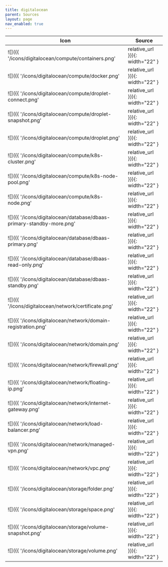 ```yaml
---
title: digitalocean
parent: Sources
layout: page
nav_enabled: true
---
```


| Icon | Source |
|-----|-----|
|![]({{ '/icons/digitalocean/compute/containers.png' | relative_url }}){: width="22" }|`Digitalocean::Compute.containers`{: .language-ruby .highlighter-rouge .highlight style="font-size: 14px"}|
|![]({{ '/icons/digitalocean/compute/docker.png' | relative_url }}){: width="22" }|`Digitalocean::Compute.docker`{: .language-ruby .highlighter-rouge .highlight style="font-size: 14px"}|
|![]({{ '/icons/digitalocean/compute/droplet-connect.png' | relative_url }}){: width="22" }|`Digitalocean::Compute.droplet_connect`{: .language-ruby .highlighter-rouge .highlight style="font-size: 14px"}|
|![]({{ '/icons/digitalocean/compute/droplet-snapshot.png' | relative_url }}){: width="22" }|`Digitalocean::Compute.droplet_snapshot`{: .language-ruby .highlighter-rouge .highlight style="font-size: 14px"}|
|![]({{ '/icons/digitalocean/compute/droplet.png' | relative_url }}){: width="22" }|`Digitalocean::Compute.droplet`{: .language-ruby .highlighter-rouge .highlight style="font-size: 14px"}|
|![]({{ '/icons/digitalocean/compute/k8s-cluster.png' | relative_url }}){: width="22" }|`Digitalocean::Compute.k8s_cluster`{: .language-ruby .highlighter-rouge .highlight style="font-size: 14px"}|
|![]({{ '/icons/digitalocean/compute/k8s-node-pool.png' | relative_url }}){: width="22" }|`Digitalocean::Compute.k8s_node_pool`{: .language-ruby .highlighter-rouge .highlight style="font-size: 14px"}|
|![]({{ '/icons/digitalocean/compute/k8s-node.png' | relative_url }}){: width="22" }|`Digitalocean::Compute.k8s_node`{: .language-ruby .highlighter-rouge .highlight style="font-size: 14px"}|
|![]({{ '/icons/digitalocean/database/dbaas-primary-standby-more.png' | relative_url }}){: width="22" }|`Digitalocean::Database.dbaas_primary_standby_more`{: .language-ruby .highlighter-rouge .highlight style="font-size: 14px"}|
|![]({{ '/icons/digitalocean/database/dbaas-primary.png' | relative_url }}){: width="22" }|`Digitalocean::Database.dbaas_primary`{: .language-ruby .highlighter-rouge .highlight style="font-size: 14px"}|
|![]({{ '/icons/digitalocean/database/dbaas-read-only.png' | relative_url }}){: width="22" }|`Digitalocean::Database.dbaas_read_only`{: .language-ruby .highlighter-rouge .highlight style="font-size: 14px"}|
|![]({{ '/icons/digitalocean/database/dbaas-standby.png' | relative_url }}){: width="22" }|`Digitalocean::Database.dbaas_standby`{: .language-ruby .highlighter-rouge .highlight style="font-size: 14px"}|
|![]({{ '/icons/digitalocean/network/certificate.png' | relative_url }}){: width="22" }|`Digitalocean::Network.certificate`{: .language-ruby .highlighter-rouge .highlight style="font-size: 14px"}|
|![]({{ '/icons/digitalocean/network/domain-registration.png' | relative_url }}){: width="22" }|`Digitalocean::Network.domain_registration`{: .language-ruby .highlighter-rouge .highlight style="font-size: 14px"}|
|![]({{ '/icons/digitalocean/network/domain.png' | relative_url }}){: width="22" }|`Digitalocean::Network.domain`{: .language-ruby .highlighter-rouge .highlight style="font-size: 14px"}|
|![]({{ '/icons/digitalocean/network/firewall.png' | relative_url }}){: width="22" }|`Digitalocean::Network.firewall`{: .language-ruby .highlighter-rouge .highlight style="font-size: 14px"}|
|![]({{ '/icons/digitalocean/network/floating-ip.png' | relative_url }}){: width="22" }|`Digitalocean::Network.floating_ip`{: .language-ruby .highlighter-rouge .highlight style="font-size: 14px"}|
|![]({{ '/icons/digitalocean/network/internet-gateway.png' | relative_url }}){: width="22" }|`Digitalocean::Network.internet_gateway`{: .language-ruby .highlighter-rouge .highlight style="font-size: 14px"}|
|![]({{ '/icons/digitalocean/network/load-balancer.png' | relative_url }}){: width="22" }|`Digitalocean::Network.load_balancer`{: .language-ruby .highlighter-rouge .highlight style="font-size: 14px"}|
|![]({{ '/icons/digitalocean/network/managed-vpn.png' | relative_url }}){: width="22" }|`Digitalocean::Network.managed_vpn`{: .language-ruby .highlighter-rouge .highlight style="font-size: 14px"}|
|![]({{ '/icons/digitalocean/network/vpc.png' | relative_url }}){: width="22" }|`Digitalocean::Network.vpc`{: .language-ruby .highlighter-rouge .highlight style="font-size: 14px"}|
|![]({{ '/icons/digitalocean/storage/folder.png' | relative_url }}){: width="22" }|`Digitalocean::Storage.folder`{: .language-ruby .highlighter-rouge .highlight style="font-size: 14px"}|
|![]({{ '/icons/digitalocean/storage/space.png' | relative_url }}){: width="22" }|`Digitalocean::Storage.space`{: .language-ruby .highlighter-rouge .highlight style="font-size: 14px"}|
|![]({{ '/icons/digitalocean/storage/volume-snapshot.png' | relative_url }}){: width="22" }|`Digitalocean::Storage.volume_snapshot`{: .language-ruby .highlighter-rouge .highlight style="font-size: 14px"}|
|![]({{ '/icons/digitalocean/storage/volume.png' | relative_url }}){: width="22" }|`Digitalocean::Storage.volume`{: .language-ruby .highlighter-rouge .highlight style="font-size: 14px"}|
